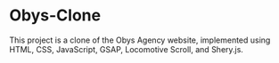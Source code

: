 # Obys-Clone
This project is a clone of the Obys Agency website, implemented using HTML, CSS, JavaScript, GSAP, Locomotive Scroll, and Shery.js.
